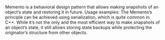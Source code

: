 Memento is a behavioral design pattern that allows making snapshots of an object’s state and restoring it in future.
Usage examples: The Memento’s principle can be achieved using serialization, which is quite common in C++. While it’s not the only and the most efficient way to make snapshots of an object’s state, it still allows storing state backups while protecting the originator’s structure from other objects.
